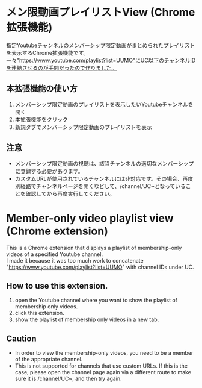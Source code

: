 # メン限動画プレイリストView (Chrome拡張機能)  
指定Youtubeチャンネルのメンバーシップ限定動画がまとめられたプレイリストを表示するChrome拡張機能です。  
一々"https://www.youtube.com/playlist?list=UUMO"にUC以下のチャンネルIDを連結させるのが手間だったので作りました。
## 本拡張機能の使い方
1. メンバーシップ限定動画のプレイリストを表示したいYoutubeチャンネルを開く
2. 本拡張機能をクリック
3. 新規タブでメンバーシップ限定動画のプレイリストを表示
## 注意
- メンバーシップ限定動画の視聴は、該当チャンネルの適切なメンバーシップに登録する必要があります。
- カスタムURLが使用されているチャンネルには非対応です。その場合、再度別経路でチャンネルページを開くなどして、/channel/UC~となっていることを確認してから再度実行してください。

# Member-only video playlist view (Chrome extension)  
This is a Chrome extension that displays a playlist of membership-only videos of a specified Youtube channel.  
I made it because it was too much work to concatenate "https://www.youtube.com/playlist?list=UUMO" with channel IDs under UC.
## How to use this extension.
1. open the Youtube channel where you want to show the playlist of membership only videos.
2. click this extension.
3. show the playlist of membership only videos in a new tab.
## Caution
- In order to view the membership-only videos, you need to be a member of the appropriate channel.
- This is not supported for channels that use custom URLs. If this is the case, please open the channel page again via a different route to make sure it is /channel/UC~, and then try again.